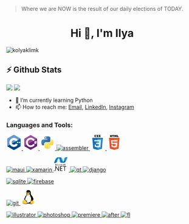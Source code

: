 >  Where we are NOW is the result of our daily elections of TODAY.

<h1 align="center">Hi 👋, I'm Ilya</h1>

<p align="left"> <img src="https://komarev.com/ghpvc/?username=NRGLook&label=Profile%20views&color=b40e0e&style=flat" alt="kolyaklimk" /></p>

## ⚡ Github Stats
<div>
	<img height="180em" src="https://github-readme-stats.vercel.app/api?username=NRGLook&show_icons=true&hide_border=true&&count_private=true&include_all_commits=true&theme=dark" />
	<img height="180em" src="https://github-readme-stats.vercel.app/api/top-langs/?username=NRGLook&exclude_repo=KNN-Image-Classification&show_icons=true&hide_border=true&layout=compact&langs_count=8&theme=dark"/>
</div>

- 🌱 I’m currently learning Python
- 📫 How to reach me: [Email](mailto:ilya.tsikhanionak@gmail.com), [LinkedIn](https://linkedin.com/in/nrglook/), [Instagram](https://instagram.com/tikhanionok)

<h3 align="left">Languages and Tools:</h3>
<p> 
  <a href="https://www.w3schools.com/cpp/" target="_blank" rel="noreferrer"> 
    <img src="https://raw.githubusercontent.com/devicons/devicon/master/icons/cplusplus/cplusplus-original.svg" alt="cplusplus" width="40" height="40"/> 
  </a> 
  
  <a href="https://www.w3schools.com/cs/" target="_blank" rel="noreferrer"> 
    <img src="https://raw.githubusercontent.com/devicons/devicon/master/icons/csharp/csharp-original.svg" alt="csharp" width="40" height="40"/> 
  </a>
  
  <a href="https://www.python.org" target="_blank" rel="noreferrer"> 
  <img src="https://raw.githubusercontent.com/devicons/devicon/master/icons/python/python-original.svg" alt="python" width="40" height="40"/> 
  </a> 
  
  <a href="https://ru.wikipedia.org/wiki/%D0%90%D1%81%D1%81%D0%B5%D0%BC%D0%B1%D0%BB%D0%B5%D1%80" target="_blank" rel="noreferrer"> 
  <img src="https://cdn.hackr.io/uploads/topics_svg/1515163329FBBk5SGRAt.svg" alt="assembler" width="40" height="40"/> 
  </a> 
  
  <a href="https://www.w3schools.com/css/" target="_blank" rel="noreferrer"> 
    <img src="https://raw.githubusercontent.com/devicons/devicon/master/icons/css3/css3-original-wordmark.svg" alt="css3" width="40" height="40"/>
  </a>

  <a href="https://www.w3.org/html/" target="_blank" rel="noreferrer"> 
  <img src="https://raw.githubusercontent.com/devicons/devicon/master/icons/html5/html5-original-wordmark.svg" alt="html5" width="40" height="40"/> 
  </a>  
</p>

<p>     
  <a href="https://learn.microsoft.com/en-us/dotnet/maui/" target="_blank" rel="noreferrer">
    <img src="https://f4n3x6c5.stackpathcdn.com/UploadFile/MinorCatImages/dotnet-maui_052650088.png" alt="maui" width="40" height="40"/> 
  </a> 
   
  <a href="https://dotnet.microsoft.com/apps/xamarin" target="_blank" rel="noreferrer"> 
  <img src="https://raw.githubusercontent.com/detain/svg-logos/780f25886640cef088af994181646db2f6b1a3f8/svg/xamarin.svg" alt="xamarin" width="40" height="40"/> 
  </a>   
  
  <a href="https://dotnet.microsoft.com/" target="_blank" rel="noreferrer">
    <img src="https://raw.githubusercontent.com/devicons/devicon/master/icons/dot-net/dot-net-original-wordmark.svg" alt="dotnet" width="40" height="40"/>
  </a>
    
  <a href="https://www.qt.io/" target="_blank" rel="noreferrer"> 
  <img src="https://upload.wikimedia.org/wikipedia/commons/0/0b/Qt_logo_2016.svg" alt="qt" width="40" height="40"/>
  </a>     
  
  <a href="https://www.djangoproject.com/" target="_blank" rel="noreferrer">
    <img src="https://cdn.worldvectorlogo.com/logos/django.svg" alt="django" width="40" height="40"/> 
  </a> 
</p>

<p>   
  <a href="https://www.sqlite.org/" target="_blank" rel="noreferrer"> 
  <img src="https://www.vectorlogo.zone/logos/sqlite/sqlite-icon.svg" alt="sqlite" width="40" height="40"/> 
  </a> 

  <a href="https://firebase.google.com/" target="_blank" rel="noreferrer"> 
  <img src="https://www.vectorlogo.zone/logos/firebase/firebase-icon.svg" alt="firebase" width="40" height="40"/> 
  </a>    
</p>

<p>     
  <a href="https://git-scm.com/" target="_blank" rel="noreferrer"> 
  <img src="https://www.vectorlogo.zone/logos/git-scm/git-scm-icon.svg" alt="git" width="40" height="40"/> 
  </a> 

  <a href="https://www.linux.org/" target="_blank" rel="noreferrer"> 
  <img src="https://raw.githubusercontent.com/devicons/devicon/master/icons/linux/linux-original.svg" alt="linux" width="40" height="40"/> 
  </a>   
</p>

<p>     
  <a href="https://www.adobe.com/in/products/illustrator.html" target="_blank" rel="noreferrer">
  <img src="https://upload.wikimedia.org/wikipedia/commons/f/fb/Adobe_Illustrator_CC_icon.svg" alt="illustrator" width="40" height="40"/> 
  </a> 
  
  <a href="https://www.photoshop.com/en" target="_blank" rel="noreferrer">
  <img src="https://upload.wikimedia.org/wikipedia/commons/a/af/Adobe_Photoshop_CC_icon.svg" alt="photoshop" width="40" height="40"/> 
  </a> 

  <a href="https://www.adobe.com/ru/products/premiere.html" target="_blank" rel="noreferrer">
  <img src="https://upload.wikimedia.org/wikipedia/commons/4/40/Adobe_Premiere_Pro_CC_icon.svg" alt="premiere" width="40" height="40"/> 
  </a> 

  <a href="https://www.adobe.com/products/aftereffects.html" target="_blank" rel="noreferrer">
  <img src="https://upload.wikimedia.org/wikipedia/commons/c/cb/Adobe_After_Effects_CC_icon.svg" alt="after" width="40" height="40"/> 
  </a>   

  <a href="https://www.image-line.com/" target="_blank" rel="noreferrer">
  <img src="https://cdn.icon-icons.com/icons2/17/PNG/256/application_software_flstudio_1956.png" alt="fl" width="40" height="40"/> 
  </a>   
</p>
